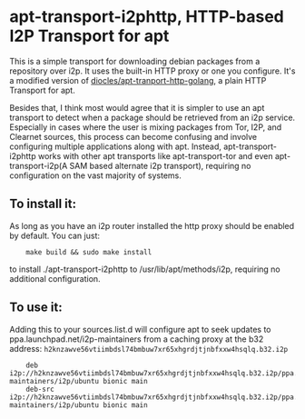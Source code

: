 apt-transport-i2phttp, HTTP-based I2P Transport for apt
=======================================================

This is a simple transport for downloading debian packages from a repository
over i2p. It uses the built-in HTTP proxy or one you configure. It's a
modified version of [diocles/apt-tranport-http-golang](https://github.com/diocles/apt-transport-http-golang),
a plain HTTP Transport for apt.

Besides that, I think most would agree that it is simpler to use an apt
transport to detect when a package should be retrieved from an i2p service.
Especially in cases where the user is mixing packages from Tor, I2P, and
Clearnet sources, this process can become confusing and involve configuring
multiple applications along with apt. Instead, apt-transport-i2phttp works with
other apt transports like apt-transport-tor and even apt-transport-i2p(A SAM
based alternate i2p transport), requiring no configuration on the vast majority
of systems.

To install it:
--------------

As long as you have an i2p router installed the http proxy should be enabled
by default. You can just:

        make build && sudo make install

to install ./apt-transport-i2phttp to /usr/lib/apt/methods/i2p, requiring no
additional configuration.

To use it:
---------

Adding this to your sources.list.d will configure apt to seek updates to
ppa.launchpad.net/i2p-maintainers from a caching proxy at the b32 address:
```h2knzawve56vtiimbdsl74bmbuw7xr65xhgrdjtjnbfxxw4hsqlq.b32.i2p```

        deb i2p://h2knzawve56vtiimbdsl74bmbuw7xr65xhgrdjtjnbfxxw4hsqlq.b32.i2p/ppa.launchpad.net/i2p-maintainers/i2p/ubuntu bionic main
        deb-src i2p://h2knzawve56vtiimbdsl74bmbuw7xr65xhgrdjtjnbfxxw4hsqlq.b32.i2p/ppa.launchpad.net/i2p-maintainers/i2p/ubuntu bionic main
